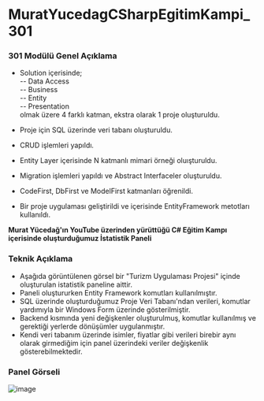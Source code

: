 # MuratYucedagCSharpEgitimKampi_301

### **301 Modülü Genel Açıklama**
- Solution içerisinde;  
-- Data Access  
-- Business  
-- Entity  
-- Presentation  
 olmak üzere 4 farklı katman, ekstra olarak 1 proje oluşturuldu.  
  
 - Proje için SQL üzerinde veri tabanı oluşturuldu.  
 - CRUD işlemleri yapıldı.  
 - Entity Layer içerisinde N katmanlı mimari örneği oluışturuldu.
 - Migration işlemleri yapıldı ve Abstract Interfaceler oluşturuldu.  
 - CodeFirst, DbFirst ve ModelFirst katmanları öğrenildi.
 - Bir proje uygulaması geliştirildi ve içerisinde EntityFramework metotları kullanıldı.
   



**Murat Yücedağ'ın YouTube üzerinden yürüttüğü C# Eğitim Kampı içerisinde oluşturduğumuz İstatistik Paneli**
### Teknik Açıklama
- Aşağıda görüntülenen görsel bir "Turizm Uygulaması Projesi" içinde oluşturulan istatistik paneline aittir.  
- Paneli oluştururken Entity Framework komutları kullanılmıştır.  
- SQL üzerinde oluşturduğumuz Proje Veri Tabanı'ndan verileri, komutlar yardımıyla bir Windows Form üzerinde gösterilmiştir.  
- Backend kısmında yeni değişkenler oluşturulmuş, komutlar kullanılmış ve gerektiği yerlerde dönüşümler uygulanmıştır.  
- Kendi veri tabanım üzerinde isimler, fiyatlar gibi verileri birebir aynı olarak girmediğim için panel üzerindeki veriler değişkenlik gösterebilmektedir.  


### Panel Görseli
![image](https://github.com/user-attachments/assets/3934ff20-803b-473b-b386-117ffc28c47a)
